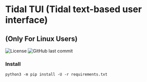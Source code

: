 # Tidal TUI (Tidal text-based user interface)
## (Only For Linux Users)
![License](https://img.shields.io/github/license/Junai22/tidal-tui?style=for-the-badge)
![GitHub last commit](https://img.shields.io/github/last-commit/Junai22/tidal-tui?style=for-the-badge)

### Install
```
python3 -m pip install -U -r requirements.txt
```

